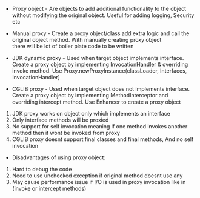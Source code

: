 * Proxy object - Are objects to add additional functionality to the object without modifying the original object. Useful for adding logging, Security etc

* Manual proxy  - Create a proxy object/class add extra logic and call the original object method. With manually creating proxy object \
                    there will be lot of boiler plate code to be written
* JDK dynamic proxy - Used when target object implements interface.
                      Create a proxy object by implementing InvocationHandler & overriding invoke method.
                      Use Proxy.newProxyInstance(classLoader, Interfaces, InvocationHandler)
* CGLIB proxy - Used when target object does not implements interface. 
                  Create a proxy object by implementing MethodInterceptor and overriding intercept method.
                  Use Enhancer to create a proxy object


1. JDK proxy works on object only which implements an interface
2. Only interface methods will be proxied
3. No support for self invocation meaning if one method invokes another method then it wont be invoked from proxy
4. CGLIB proxy doesnt support final classes and final methods, And no self invocation

* Disadvantages of using proxy object:
1. Hard to debug the code
2. Need to use unchecked exception if original method doesnt use any
3. May cause performance issue if I/O is used in proxy invocation like in (invoke or intercept methods)